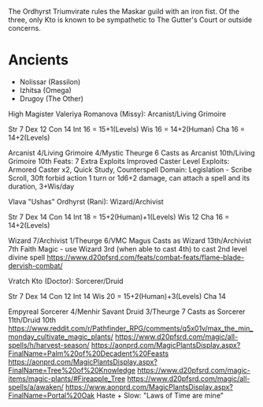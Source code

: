 The Ordhyrst Triumvirate rules the Maskar guild with an iron fist. Of the three, only Kto is known to be sympathetic to The Gutter's Court or outside concerns.


# Ancients
- Nolissar (Rassilon)
- Izhitsa (Omega)
- Drugoy (The Other)

High Magister Valeriya Romanova (Missy): Arcanist/Living Grimoire

Str 7
Dex 12
Con 14
Int 16 = 15+1(Levels)
Wis 16 = 14+2(Human)
Cha 16 = 14+2(Levels)

Arcanist 4/Living Grimoire 4/Mystic Theurge 6
Casts as Arcanist 10th/Living Grimoire 10th
Feats: 7
  Extra Exploits
  Improved Caster Level
Exploits: Armored Caster x2, Quick Study, Counterspell
Domain: Legislation - Scribe Scroll, 30ft forbid action 1 turn or 1d6+2 damage, can attach a spell and its duration, 3+Wis/day



Vlava "Ushas" Ordhyrst (Rani): Wizard/Archivist

Str 7
Dex 14
Con 14
Int 18 = 15+2(Human)+1(Levels)
Wis 12
Cha 16 = 14+2(Levels)

Wizard 7/Archivist 1/Theurge 6/VMC Magus
Casts as Wizard 13th/Archivist 7th
Faith Magic - use Wizard 3rd (when able to cast 4th) to cast 2nd level divine spell
https://www.d20pfsrd.com/feats/combat-feats/flame-blade-dervish-combat/



Vratch Kto (Doctor): Sorcerer/Druid

Str 7
Dex 14
Con 12
Int 14
Wis 20 = 15+2(Human)+3(Levels)
Cha 14

Empyreal Sorcerer 4/Menhir Savant Druid 3/Theurge 7
  Casts as Sorcerer 11th/Druid 10th
https://www.reddit.com/r/Pathfinder_RPG/comments/q5x01v/max_the_min_monday_cultivate_magic_plants/
  https://www.d20pfsrd.com/magic/all-spells/h/harvest-season/
    https://aonprd.com/MagicPlantsDisplay.aspx?FinalName=Palm%20of%20Decadent%20Feasts
    https://aonprd.com/MagicPlantsDisplay.aspx?FinalName=Tree%20of%20Knowledge
    https://www.d20pfsrd.com/magic-items/magic-plants/#Fireapple_Tree
  https://www.d20pfsrd.com/magic/all-spells/a/awaken/
    https://www.aonprd.com/MagicPlantsDisplay.aspx?FinalName=Portal%20Oak
Haste + Slow: "Laws of Time are mine"
 
